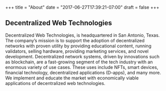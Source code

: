 +++
title = "About"
date = "2017-06-27T17:39:21-07:00"
draft = false
+++

## Decentralized Web Technologies

Decentralized Web Technologies, is headquartered in San Antonio, Texas. The
company’s mission is to support the adoption of decentralized networks with proven
utility by providing educational content, running validators, selling hardware, providing
marketing services, and novel development.
Decentralized network systems, driven by innovations such as blockchain, are a
fast-growing segment of the tech industry with an enormous variety of use cases.
These uses include NFTs, smart devices, financial technology, decentralized
applications (D-apps), and many more. We implement and educate the market with
economically viable applications of decentralized web technologies.
